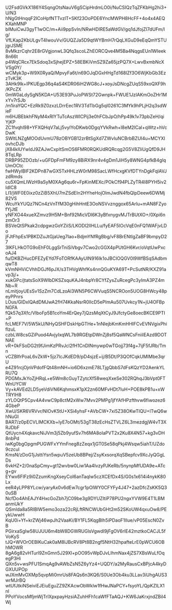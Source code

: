 U2FsdGVkX186Y4SqngOtsNauV6gSCipHrdmLO0i/NuCSIQzTqZFKbHg2hi3+U/N3
hNgGtHnqqF2ICoHpfNTTvzlT+SKf23OoPDE6YncMWPH8HcFF+4o4x4AEQKXahMNP
blMuiCwJ3gyT1wOC/m+Aii9ppSvIn/NRwHDIRE5aWdGV/gq1dJfojZI7dUFm/lg/
VfLKap2KbULgvT4IwouVv/GUQZJa5D9qtWYBmH7rQqLXGuD9eEqQmYSTUjgrJSME
8vMkzrCqhr2E8rGVgjonwL3Qfq3scoLZhEORCQve4M5Ba4NqgsEUn1WIeek8n66t
p4WqCRcx7EkSdoq3xSjhejEPZ+58EBKiVmSZ9Za65jzPQ7X+LwvBxmbNcXVSg0Y/
wCMyk3p+W9X0RyaQ/MpvyFa6t/n69OJqDGxHHgTd168lZf3O6WjKbGb3EzzTvK3K
3AHk9Ik+IPKUEgp36q4aS4KDR06iH2WG8cJ+xoyJsDNcgZUqS59xoQXF9h/KPcZX
0mW0aLdySgN5KDA+U53E93PuJoPWSt72Gwnpk+FWUE1JzIAKmOoZHr1MxYv7rSJb
/m1iraYQC+EzRk9Z0zxzLDrrEec1RV3TdTbGg5qI0261C3MYk9hPLjH2q3sdWieF
m6HJBEbkhFNyM4xRIYTuTcAszWlCPij3e0hFCbJpO/hPp49k1v73pbZeH/qiYjKP
ZC1fvqhl98+YFXQHqV7aLj5vylYoDKwb0DgqYVkRwh+I8eM2lCal+qWtz+hVcDwK
SWltLNZgMOOdUvmU78zOBYGB12zrBtSgXd7ZWvIuNCBrbBZUI4u+MCYXIovhcDJb
jX84kIUYwldJ9ZAJwCxpItSmOS6FMR0RQKUdRQRcqg2G5V8ZIiUgQfD9JH8TqLRp
DRBP95ZDOzb/+uGFDpFmFM9zy8BiRX9nr4v4gDm1JiH5y8WNG4pfkB4glqUmOCtc
fwHWyIBlF2KDPn87wGX5TxHHLzW0rM98SacLWfHcxgKVfDTYnDgkFqlAVJzdRmds
cu5XQmLIWzH9aSyM0XAg6qu6r+FpKinMEXc/POkCf94PLZyTR4I8PYH5iv2IdIC8
LI1/jWF0E0ixz0zZiB5XhU7mZSdEIn2HYheHojOlmJwdN4fbQlpDeew6DWMj82VS
WcuYkYUQz7NCn4zVnTfM30gHihHntE3OoNSVvznggox65Arlu+mAN8FZyofYjJtE
yNFXO44xueXZmvz9H5M+Bnf92MicVDl6K3yBfxnygvMJTrBUtXO+/0Xpi6nzmOr3
BSVeQtSPkak2cdpgwzGoYZiiS/LKODI2lIHLLu/fyEAF5lOcVqE0nFQ1WAFjvLDo
jFJtFhpEs1PBKDZuJtGjaUeg7Iao+BdjmYNfRgBbg/vF8BrENtlgZaBF9bmpyD27
3lKFLHkOTG9oEhF0LggSrTniSiVbgv7Cwo2cGGX4pPUtGH6Kvr/oVqtUwPxcoAJ4
fu/DKBZHucDFEZyEYd7FoTORfKAAyUIN916lk1oJBCIOQGV0l9WfBSqSAdbmqwT8
kVmNHViCVhhDGJf6pJX/s3THVgWhfKs4nnQGuKYA69T+PcSutNR/KXZ91avp3j/+
xukGPc/jtatsSoX9WIbDKSZsquKAJ4nbpYr8CYfZysZuRcegPc3yImA3PZ4mNb+R
nLmitjoyUEsSv1SzZm7CdLzoAl3WN5P6CWVuqS5NCROon5UOG8HWcy48peyPPnrs
LOus/GIDxIQAdDMJwA2fH74KkaNsrR0lIcD5ePImAu507Uvkcy1N+jU4OFBpNGFA
fQk57q3Xfc/VlboFp5B1coYm4ErQey7jQzsMqXtCyJ9JfctyGe8oecBKCE9PTI+P
fcLMEF7V/5W5kU/NHyQSHFDskHpGTHe+1nNIejbKmKmHHIFCvEVNVgixPhiflzuL
czbLW8csGZiPuod4AvjyIxqWL7b9RGEtpDWnZj8sf5QaWNCsFniilEAzd9DOTNAE
vR+0kFSoDG2t9fJimKzPRvJcl2fH1CnDINmywp0wTGojj73f4g+7ijF5fJRb/Tmn
vCZBIfrPoaL6vZkW+5jz7lcJKdED9/pD4sjzE+ij/B5Dt/P3QOfCqkUMIMbe3qrU
e4Z91rcjOjnVPdofFQt48mNH+io6D6xzmE78LTjgQbbS7dFsKQzYD2AenkYLRU7Q
PDGMxJkYoZjHRqL+e5Wm8cGuyTZytcXf58weqXxeSe302RQhqJ3bVpt0FTWnUYCW
Vy+kAVEd2LD5yeVdiVN6KqhmsxK1pX2zn60MFvHDt7IuH+POE8kPB1u+xWTRYlH8
zYLOQtP5Cpv4A4vwC9p8ctM2xWw7Mvv2PMPg1jfYAfHPzfthvw6fiwozez64GbeP
XwU/SKR6VRVvr/NIOvK5tU+XSi4yhsF+AVbCW+7xi5Z38OKwTIQU+ITwQ6whNuGI
BAR7/z0pECVLlMCKXb+IyE7oOMt/53gT38zEcHsZTVLZ6L3mezdgjW4vT3XRJDbF
QtUycn4XqkavcNiJVm3j5Zb9yufSv7h6MA8oIaPVT2x2Ku8X4N57+kg3vDH8nbPd
iwKg0bgOpgmPUGWFxYYmFneg8zZeqx1jGT0Se58qPkj4Wsqw5iahT/UZdo9czcul
KmsN/zDoG1jJsttiYsn5wpuV5zeUb8BPej/ZsyKxsorqXqSBepfcv9XcJyQGgLDs
6vkHZ+2/0naSpCmy+gt12wvbw0Liw1Aa4IvzyPJKeRb/5nynpMfUDA9e+ATcg+gv
EYwx6FIFz9i0ZzumKngXseyCoI6anTaqlw5czXCEfDx4S/G0s1x614i4nykK80Lx
eeR4yLPP8YLcw/yaryAx0v6dEw7cgr1pOlWY0CFYFy4J47+2azDfcZsKK5Q30uSB
NcfDo4AhEAJY4HxcGoZbh7jC09be3g9DYUZItiP78PU2ngxYVW9E4T1LBManmUkY
QSmIda8a5RIBlW5emo3oza22cRjLftRNCWUbGHt2m52SKoUW4qxuOw8/PEykUwwH
KqU0i+Yf+krZWj46wpJh2VaaKi/BY1FL5KqgBIh5iPDaoF1lIue/vP05EscN0ZvB
PGirxaSglw58UJUU6m4bW8DGWRUGlsVgwdI9jFgOV6rIE42mztkoCACJL5fVoKyS
tJQ+WVOrOEBlKuCak0aM8lJBcRV8Pt8B2ngf5NtH32hpafteLrE0pWCU6OBhMOWR
8gA6g82vHTurl9ZnGmn5J29Xl+pOO95vWpDJvLIhmNax4jZS7XBsWuLfOqegP3Hi
QXn5v+wsPFU1SmqAg9vAWbZsN5Z6yYz4+UQDY/a2MyRausCxBPjcA4kyDGXUUPOp
wJXmMvOXMp5qvpMi0mrUs8FAQs6n3KQ6/S0Ue3Ob4ku3LLav3iUhgAUS3wrMJrBQ
wtUfJtkiNSeiviEJEiuEguZZ9ZKAcwObWklw1fHwJNaPCY+fsyoYL/QpKZILX1nl
PPoYVocsMfjmWjTrIXpxpayHzsiAZuhHFh1caWfFTaAQJ+KW6JaKrxjndZBil4Wj
